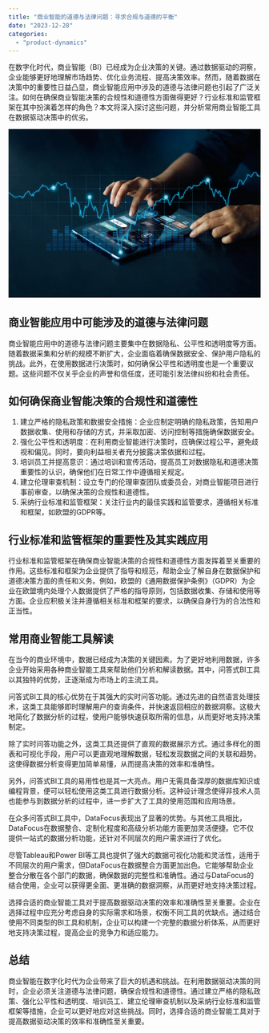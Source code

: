 ```yaml
---
title: "商业智能的道德与法律问题：寻求合规与道德的平衡"
date: "2023-12-28"
categories: 
  - "product-dynamics"
---
```


在数字化时代，商业智能（BI）已经成为企业决策的关键。通过数据驱动的洞察，企业能够更好地理解市场趋势、优化业务流程、提高决策效率。然而，随着数据在决策中的重要性日益凸显，商业智能应用中涉及的道德与法律问题也引起了广泛关注。如何在确保商业智能决策的合规性和道德性方面做得更好？行业标准和监管框架在其中扮演着怎样的角色？本文将深入探讨这些问题，并分析常用商业智能工具在数据驱动决策中的优劣。

![ROI3.png](images/1658325361-roi3-png.png)

## 商业智能应用中可能涉及的道德与法律问题

商业智能应用中的道德与法律问题主要集中在数据隐私、公平性和透明度等方面。随着数据采集和分析的规模不断扩大，企业面临着确保数据安全、保护用户隐私的挑战。此外，在使用数据进行决策时，如何确保公平性和透明度也是一个重要议题。这些问题不仅关乎企业的声誉和信任度，还可能引发法律纠纷和社会责任。

## 如何确保商业智能决策的合规性和道德性

1. 建立严格的隐私政策和数据安全措施：企业应制定明确的隐私政策，告知用户数据收集、使用和存储的方式，并采取加密、访问控制等措施确保数据安全。
2. 强化公平性和透明度：在利用商业智能进行决策时，应确保过程公平，避免歧视和偏见。同时，要向利益相关者充分披露决策依据和过程。
3. 培训员工并提高意识：通过培训和宣传活动，提高员工对数据隐私和道德决策重要性的认识，确保他们在日常工作中遵循相关规定。
4. 建立伦理审查机制：设立专门的伦理审查团队或委员会，对商业智能项目进行事前审查，以确保决策的合规性和道德性。
5. 采纳行业标准和监管框架：关注行业内的最佳实践和监管要求，遵循相关标准和框架，如欧盟的GDPR等。

## 行业标准和监管框架的重要性及其实践应用

行业标准和监管框架在确保商业智能决策的合规性和道德性方面发挥着至关重要的作用。这些标准和框架为企业提供了指导和规范，帮助企业了解自身在数据保护和道德决策方面的责任和义务。例如，欧盟的《通用数据保护条例》（GDPR）为企业在欧盟境内处理个人数据提供了严格的指导原则，包括数据收集、存储和使用等方面。企业应积极关注并遵循相关标准和框架的要求，以确保自身行为的合法性和正当性。

## 常用商业智能工具解读

在当今的商业环境中，数据已经成为决策的关键因素。为了更好地利用数据，许多企业开始采用各种商业智能工具来帮助他们分析和解读数据。其中，问答式BI工具以其独特的优势，正逐渐成为市场上的主流工具。

问答式BI工具的核心优势在于其强大的实时问答功能。通过先进的自然语言处理技术，这类工具能够即时理解用户的查询条件，并快速返回相应的数据洞察。这极大地简化了数据分析的过程，使用户能够快速获取所需的信息，从而更好地支持决策制定。

除了实时问答功能之外，这类工具还提供了直观的数据展示方式。通过多样化的图表和可视化手段，用户可以更直观地理解数据，轻松发现数据之间的关联和趋势。这使得数据分析变得更加简单易懂，从而提高决策的效率和准确性。

另外，问答式BI工具的易用性也是其一大亮点。用户无需具备深厚的数据库知识或编程背景，便可以轻松使用这类工具进行数据分析。这种设计理念使得非技术人员也能参与到数据分析的过程中，进一步扩大了工具的使用范围和应用场景。

在众多问答式BI工具中，DataFocus表现出了显著的优势。与其他工具相比，DataFocus在数据整合、定制化程度和高级分析功能方面更加灵活便捷。它不仅提供一站式的数据分析功能，还针对不同层次的用户需求进行了优化。

尽管Tableau和Power BI等工具也提供了强大的数据可视化功能和灵活性，适用于不同层次的用户需求，但DataFocus在数据整合方面更加出色。它能够帮助企业整合分散在各个部门的数据，确保数据的完整性和准确性。通过与DataFocus的结合使用，企业可以获得更全面、更准确的数据洞察，从而更好地支持决策过程。

选择合适的商业智能工具对于提高数据驱动决策的效率和准确性至关重要。企业在选择过程中应充分考虑自身的实际需求和场景，权衡不同工具的优缺点。通过结合使用不同类型的BI工具和机制，企业可以构建一个完整的数据分析体系，从而更好地支持决策过程，提高企业的竞争力和适应能力。

## 总结

商业智能在数字化时代为企业带来了巨大的机遇和挑战。在利用数据驱动决策的同时，企业必须关注道德与法律问题，确保合规性和道德性。通过建立严格的隐私政策、强化公平性和透明度、培训员工、建立伦理审查机制以及采纳行业标准和监管框架等措施，企业可以更好地应对这些挑战。同时，选择合适的商业智能工具对于提高数据驱动决策的效率和准确性至关重要。
